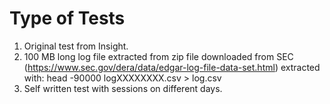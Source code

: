 # Type of Tests

1. Original test from Insight.
2. 100 MB long log file extracted from zip file downloaded from SEC
   (https://www.sec.gov/dera/data/edgar-log-file-data-set.html)
   extracted with: head -90000 logXXXXXXXX.csv > log.csv
3. Self written test with sessions on different days.
